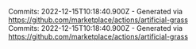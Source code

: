 Commits: 2022-12-15T10:18:40.900Z - Generated via https://github.com/marketplace/actions/artificial-grass
<br>
Commits: 2022-12-15T10:18:40.900Z - Generated via https://github.com/marketplace/actions/artificial-grass
<br>
